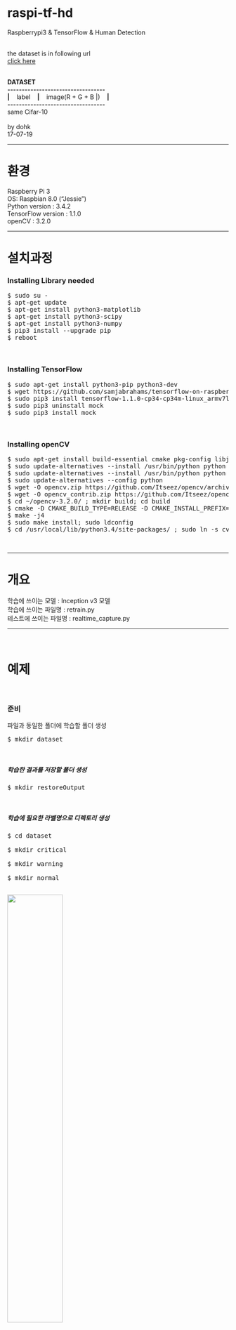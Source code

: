 # raspi-tf-hd
Raspberrypi3 &amp; TensorFlow &amp; Human Detection<br><br>

the dataset is in following url<br>
<a href="https://drive.google.com/open?id=0B1JtZvJSgzd1QW1yYVhGUU5QSkE">click here</a><br><br>


<strong>DATASET</strong><br>
<strong>----------------------------------</strong><br>
<strong>|</strong>&nbsp;&nbsp;&nbsp;&nbsp;label&nbsp;&nbsp;&nbsp;&nbsp;<strong>|</strong>&nbsp;&nbsp;&nbsp;&nbsp;image(R + G + B |)&nbsp;&nbsp;&nbsp;&nbsp;<strong>|</strong><br>
<strong>----------------------------------</strong><br>
same Cifar-10<br>
<br>
by dohk<br>
17-07-19<br>

<hr/>
<h1> 환경 </h1>
Raspberry Pi 3 <br>
OS: Raspbian 8.0 (“Jessie”)<br>
Python version : 3.4.2<br>
TensorFlow version : 1.1.0<br>
openCV : 3.2.0<br>
<hr/>
<h1> 설치과정</h1>

<h3> Installing Library needed </h3>
<pre>
$ sudo su -
$ apt-get update
$ apt-get install python3-matplotlib
$ apt-get install python3-scipy
$ apt-get install python3-numpy
$ pip3 install --upgrade pip
$ reboot
</pre>

<br>
<h3> Installing TensorFlow </h3>
<pre>
$ sudo apt-get install python3-pip python3-dev
$ wget https://github.com/samjabrahams/tensorflow-on-raspberry-pi/releases/download/v1.1.0/tensorflow-1.1.0-cp34-cp34m-linux_armv7l.whl
$ sudo pip3 install tensorflow-1.1.0-cp34-cp34m-linux_armv7l.whl
$ sudo pip3 uninstall mock
$ sudo pip3 install mock
</pre>
<br>
<h3> Installing openCV </h3>
<pre>
$ sudo apt-get install build-essential cmake pkg-config libjpeg-dev libtiff5-dev libjasper-dev libpng12-dev libavcodec-dev libavformat-dev libswscale-dev libv4l-dev libxvidcore-dev libx264-dev libatlas-base-dev gfortran libgtk-3-dev python3-dev python3-pip python3-numpy
$ sudo update-alternatives --install /usr/bin/python python /usr/bin/python2.7 1
$ sudo update-alternatives --install /usr/bin/python python /usr/bin/python3.4 2
$ sudo update-alternatives --config python
$ wget -O opencv.zip https://github.com/Itseez/opencv/archive/3.2.0.zip; unzip opencv.zip
$ wget -O opencv_contrib.zip https://github.com/Itseez/opencv_contrib/archive/3.2.0.zip; unzip opencv_contrib.zip
$ cd ~/opencv-3.2.0/ ; mkdir build; cd build
$ cmake -D CMAKE_BUILD_TYPE=RELEASE -D CMAKE_INSTALL_PREFIX=/usr/local -D OPENCV_EXTRA_MODULES_PATH=~/opencv_contrib-3.2.0/modules -D PYTHON_DEFAULT_EXECUTABLE=python3 ..
$ make -j4
$ sudo make install; sudo ldconfig
$ cd /usr/local/lib/python3.4/site-packages/ ; sudo ln -s cv2.cpython-34m.so cv2.so
</pre>

<br>
<hr/>
<h1> 개요 </h1>
학습에 쓰이는 모델 : Inception v3 모델<br>
학습에 쓰이는 파일명 : retrain.py<br>
테스트에 쓰이는 파일명 : realtime_capture.py<br>
<hr/>
<br>
<h1> 예제 </h1>
<br>

<h3> 준비 </h3>
파일과 동일한 폴더에 학습할 폴더 생성
<pre>
$ mkdir dataset
</pre>
<br>
<h5> 학습한 결과를 저장할 폴더 생성</h5> 
<pre>
$ mkdir restoreOutput
</pre>
<br>

<h5> 학습에 필요한 라벨명으로 디렉토리 생성</h5>
<pre>
$ cd dataset<br>
$ mkdir critical<br>
$ mkdir warning<br>
$ mkdir normal<br>
</pre>
<img src="./img/1.jpg" width=50%, height=50%><br>
<br>

<h5> 학습에 쓰일 이미지 데이터들을 각 폴더에 배치(jpg, png)</h5>
..
<img src="./img/2.jpg" width=50%, height=50%"><br>
<br>
<br>

> 본 예제에서 제공하는 데이터셋의 개수는 다음과 같다.
> critical: 337장
> normal: 150장
> warning: 188장
> 총 675장
<br><br>
<h5>학습(Training) 시작</h5>
<pre>
$ python3 retrain.py --image_dir=./dataset/image/ \
--output_graph=./restoreOutput/output_graph.pb \
--output_labels=./restoreOutput/output_labels.txt
</pre>
<br>

> training 과정 중에는 반복적으로 output이 발생하는데, 매번 training accuracy, validation accuracy 그리고 cross entropy를 출력하게 된다.
<img src="./img/3.jpg"><br>
> training accuracy는 현재 학습에 사용된 이미지를 얼마나 올바른 class로 라벨링하였는지를 나타내는 비율을 말한다.
> validation accuracy는 training에 쓰인 batch set이 아닌 다른 set의 이미지들을 랜덤하게 가져온 뒤, 그 이미지들에 대한 정확도를 측정한 것을 의미하며, 오버피팅(overfitting) 여부를 알아내기 위하여 쓰인다.
> (즉 training accuracy는 오로지 학습한 이미지 자체에만 기반을 두고 있기 때문에 training data에 섞여있을 noise들에 대해서 과적합(overfit)하도록 학습했을 것이다. 그러나 모델의 진정한 성능 측정치는 모델이 학습한 데이터에 대해서가 아니라 모델이 학습하지 않은 데이터에 대해서 성능을 측정함으로써 얻을 수 있으며 이 값을 validation accuracy라고 한다.)
> training accuracy와 validation accuracy에 의한 오버피팅 여부 확인에 대해서는 ‘오버피팅’섹션에서 다룸

<br>
<h5> 학습(Training) 결과</h5>
30분 정도의 학습이 끝나면 “restoreFolder"내에 .pb파일과 라벨링 정보가 들어있는 .txt 파일이 생성됨
<img src="./img/4.jpg" width=50%, height=50%><br>
<br><br>
pb파일과 txt파일에 원하는 이름을 부여하려면 
<pre>—output_graph=./restoreOoutput/NAME.pb \</pre>
<pre>—output_labels=./restoreOoutput/NAME.txt</pre>
<br><br>
원하는 이름을 부여할 경우, 테스트용 코드(realtime_caputure.py)에서도 수정 필요<br>
<br>
<h5> Tensorboard 실행 </h5>
텐서보드로 트레이닝 결과를 관찰하기 위해서는 
<pre>tensorboard --logdir training_summaries & python3 retrain.py …</pre> 에 이어서 
<pre>--summaries_dir=training_summaries/basic</pre> 입력 후 localhost:6006으로 접속
<img src="./img/5.jpg" width=50%, height=50%>
<br>
<br>
<h5>오버피팅(Overfitting) 확인</h5>
training accuracy가 validation accuracy보다 지속적으로 높게 나타난다면, 오버피팅되었음을 의미한다.
<img src="./img/8.jpg"><br>
<br>

현재 데이터셋은 오버피팅되어 있다. 따라서 data augmentation이 필요하다.<br>
(단, 테스트를 수행할 때마다 결과는 달라질 수 있다.)<br>
<br>
> Cross entropy는 loss function으로서, 학습 과정이 잘 수행중인지를 관찰할 수 있게 해주는 지표다.
> training을 수행한 이유가 바로 loss function인 Cross entropy를 줄이기 위한 것인데, 텐서보드를 통해 관찰한 loss function 그래프가 downwards한 경향을 보인다면, learning이 잘 되고 있으며 학습과정 중에 마주치는 왠만한 noise는 무시하고 있기 때문에 generalization되었다고 할 수 있다.
<br>

<h3> 그 외</h3>
현재 기본적으로 iteration은 4000으로 설정되어 있기 때문에, 트레이닝 시간을 줄이기 위하여 다음의 명령어를 덧붙일 수 있음
<pre>--how_many_training_steps=500</pre>
<br>
> 각 스텝별로 training set으로부터 랜덤으로 10장의 이미지를 선택하여 학습을 한다. 이 때 back propagation 과정을 통해 final layer에 있는 가중치들을 업데이트한다. 즉 학습시에 예측한 결과 클래스와 ground truth 클래스를 비교하는 과정을 통해 final layer의 가중치 값을 더 적절하게 조정하게 된다.
<br><br>

<h5> 학습(Training) 결과</h5>
본 명령어를 돌린 후 가장 마지막의 결과로 출력되는 것은 training과 validation에 쓰인 data와는 별도로 분리된 데이터로 최종적으로 test를 수행한 test accuracy가 결과로 나온다. 이 결과값은 학습이 끝난 해당 모델이 낼 수 있는 가장 좋은 값이다. 보통 90%~95% 가량이 나온다.
<img src="./img/9.jpg"><br>
<br><br>
<hr/>
<h5> 테스트(Testing) 준비</h5>
학습이 끝난 후 생성된 .pb파일과 .txt파일은 realtime_capture.py와 함께 라즈베리파이에 옮겨져야 함
<img src="./img/10.jpg" width=50%, height=50%><br>
<br><br>

<h5> 테스트(Testing) 시작<h5>
라즈베리파이상에서 다음의 명령어를 입력하여 카메라로 입력을 받은 결과로 테스트를 수행
<img src="./img/11.jpg"><br>
<pre>
$ python3 realtime_capture.py
</pre>
<br><br>
<h5> 테스트(Testing) 결과</h5>
카메라 앞에서 최초의 움직임이 있을 경우, .pb파일과 .txt파일을 로드한 후,<br>
촬영된 이미지에 대한 테스트 결과 출력
<img src="./img/12.jpg"><br>
<hr/>

<h1>Reference</h1>

https://github.com/samjabrahams/tensorflow-on-raspberry-pi
<br>
https://codelabs.developers.google.com/codelabs/tensorflow-for-poets/?utm_campaign=chrome_series_machinelearning_063016&utm_source=gdev&utm_medium=yt-desc#4
<br>
https://www.tensorflow.org/tutorials/image_retraining
